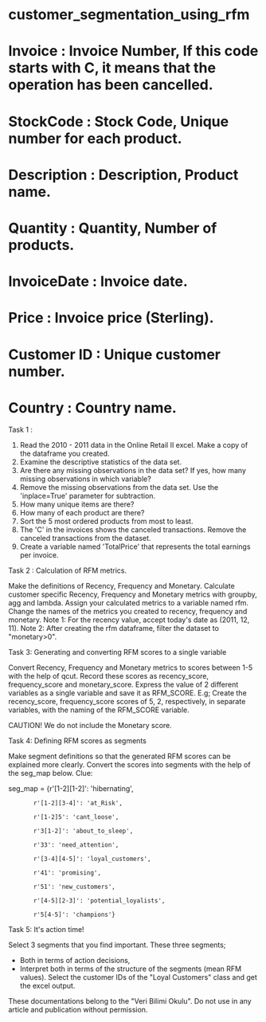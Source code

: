 # customer_segmentation_using_rfm
# Invoice      : Invoice Number, If this code starts with C, it means that the operation has been cancelled.       
# StockCode    : Stock Code, Unique number for each product. 
# Description  : Description, Product name.
# Quantity     : Quantity, Number of products.
# InvoiceDate  : Invoice date.
# Price        : Invoice price (Sterling).
# Customer ID  : Unique customer number.
# Country      : Country name.

Task 1 :

1. Read the 2010 - 2011 data in the Online Retail II excel. Make a copy of the dataframe you created.
2. Examine the descriptive statistics of the data set.
3. Are there any missing observations in the data set? If yes, how many missing observations in which variable?
4. Remove the missing observations from the data set. Use the 'inplace=True' parameter for subtraction.
5. How many unique items are there?
6. How many of each product are there?
7. Sort the 5 most ordered products from most to least.
8. The 'C' in the invoices shows the canceled transactions. Remove the canceled transactions from the dataset.
9. Create a variable named 'TotalPrice' that represents the total earnings per invoice.

Task 2 : Calculation of RFM metrics.

Make the definitions of Recency, Frequency and Monetary.
Calculate customer specific Recency, Frequency and Monetary metrics with groupby, agg and lambda.
Assign your calculated metrics to a variable named rfm.
Change the names of the metrics you created to recency, frequency and monetary.
Note 1: For the recency value, accept today's date as (2011, 12, 11).
Note 2: After creating the rfm dataframe, filter the dataset to "monetary>0".

Task 3: Generating and converting RFM scores to a single variable

Convert Recency, Frequency and Monetary metrics to scores between 1-5 with the help of qcut.
Record these scores as recency_score, frequency_score and monetary_score.
Express the value of 2 different variables as a single variable and save it as RFM_SCORE.
E.g;
Create the recency_score, frequency_score scores of 5, 2, respectively, in separate variables, with the naming of the RFM_SCORE variable.

CAUTION! We do not include the Monetary score.

Task 4: Defining RFM scores as segments

Make segment definitions so that the generated RFM scores can be explained more clearly.
Convert the scores into segments with the help of the seg_map below. Clue:

seg_map = {r'[1-2][1-2]': 'hibernating',

           r'[1-2][3-4]': 'at_Risk',
           
           r'[1-2]5': 'cant_loose',
           
           r'3[1-2]': 'about_to_sleep',
           
           r'33': 'need_attention',
           
           r'[3-4][4-5]': 'loyal_customers',
           
           r'41': 'promising',
           
           r'51': 'new_customers',
           
           r'[4-5][2-3]': 'potential_loyalists',
           
           r'5[4-5]': 'champions'}
           
Task 5: It's action time!

Select 3 segments that you find important. These three segments;
- Both in terms of action decisions,
- Interpret both in terms of the structure of the segments (mean RFM values).
Select the customer IDs of the "Loyal Customers" class and get the excel output.

These documentations belong to the "Veri Bilimi Okulu". Do not use in any article and publication without permission.
